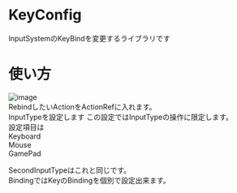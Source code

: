 # KeyConfig
InputSystemのKeyBindを変更するライブラリです
# 使い方
![image](https://github.com/user-attachments/assets/31c8b4ca-d8e0-4e92-aea9-4882016b3156)  
RebindしたいActionをActionRefに入れます。  
InputTypeを設定します この設定ではInputTypeの操作に限定します。  
設定項目は  
Keyboard  
Mouse  
GamePad  

SecondInputTypeはこれと同じです。  
BindingではKeyのBindingを個別で設定出来ます。  

